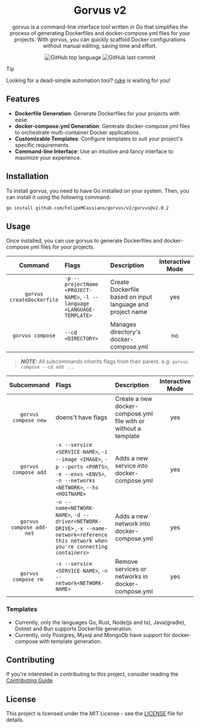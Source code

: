 <div align='center'>
  <h1>Gorvus v2</h1>
  <p>gorvus is a command-line interface tool written in Go that simplifies the process of generating Dockerfiles and docker-compose.yml files for your projects. With gorvus, you can quickly scaffold Docker configurations without manual editing, saving time and effort.</p>
  <img src='https://img.shields.io/github/languages/top/FelipeMCassiano/gorvus' alt='GitHub top language' />
  <img src='https://img.shields.io/github/last-commit/FelipeMCassiano/gorvus' alt='GitHub last commit' />

</div>

> [!TIP]
> Looking for a dead-simple automation tool? [ruke](https://github.com/kauefraga/ruke) is waiting for you!

## Features

- **Dockerfile Generation**: Generate Dockerfiles for your projects with ease.
- **docker-compose.yml Generation**: Generate docker-compose.yml files to orchestrate multi-container Docker applications.
- **Customizable Templates**: Configure templates to suit your project's specific requirements.
- **Command-line Interface**: Use an intuitive and fancy interface to maximize your experience.

## Installation

To install gorvus, you need to have Go installed on your system. Then, you can install it using the following command:

```bash
go install github.com/FelipeMCassiano/gorvus/v2/gorvus@v2.0.2
```
## Usage

Once installed, you can use gorvus to generate Dockerfiles and docker-compose.yml files for your projects.

| Command | Flags | Description | Interactive Mode|
| :---: | :--- | :--- | :---:|
| `gorvus createDockerfile` | `-p --projectName <PROJECT-NAME>`, `-l --language <LANGUAGE-TEMPLATE>` |  Create Dockerfile based on input language and project name | yes |
| `gorvus compose` | `--cd <DIRECTORY>` | Manages directory's docker-compose.yml | no |


> **_NOTE:_** All subcommands inherits flags from their parent.
> e.g: `gorvus compose --cd add ...`

| Subcommand | Flags | Description | Interactive Mode |
| :-----: | :--- | :--- | :---: |
| `gorvus compose new` | doens't have flags | Create a new docker-compose.yml file with or without a template | yes |
| `gorvus compose add` | `-s --service <SERVICE-NAME>`, `-i --image <IMAGE>`, `-p --ports <PORTS>`, `-e --envs <ENVS>`, `-n --networks <NETWORK>`, `--hs <HOSTNAME>` | Adds a new service into docker-compose.yml | yes |
| `gorvus compose add-net` | `-n --name<NETWORK-NAME>`, `-d --driver<NETWORK-DRIVE>` ,`-x --name-network<reference this network when you're connecting containers>` | Adds a new network into docker-compose.yml | yes |
| `gorvus compose rm ` | `-s --service <SERVICE-NAME>`, `-n --network<NETWORK-NAME>` | Remove services or networks in docker-compose.yml | yes |

### Templates
- Currently, only the languages Go, Rust, Node(js and ts), Java(gradle), Dotnet and Bun supports Dockerfile generation.
-  Currently, only Postgres, Mysql and MongoDb have support for docker-compose with template generation.

## Contributing

If you're interested in contributing to this project, consider reading the [Contributing Guide](CONTRIBUTING.md)

## License

This project is licensed under the MIT License - see the [LICENSE](LICENSE) file for details.
